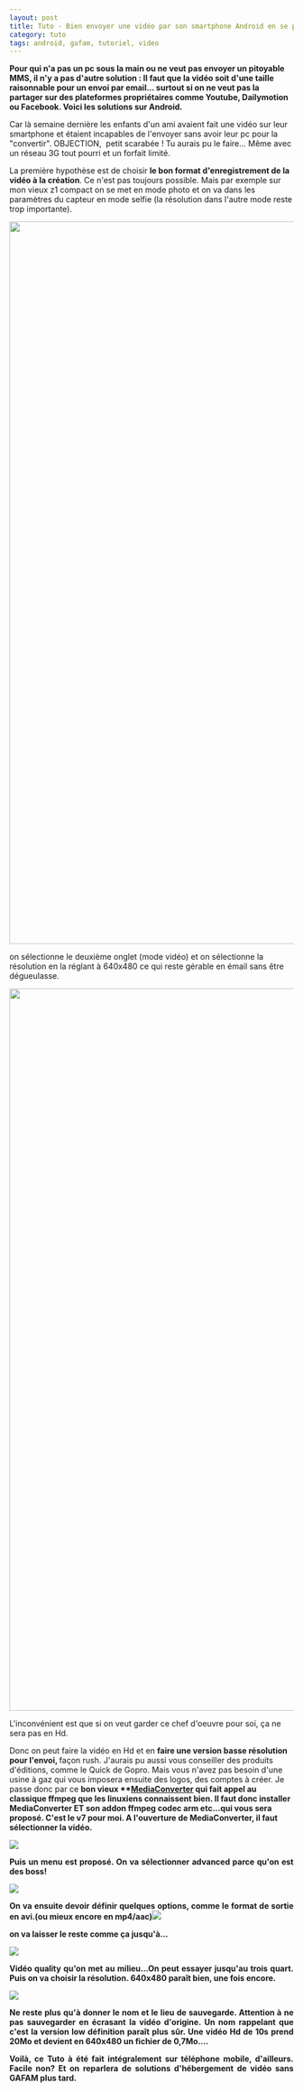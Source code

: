 ```yaml
---
layout: post
title: Tuto - Bien envoyer une vidéo par son smartphone Android en se passant des GAFAM
category: tuto
tags: android, gafam, tutoriel, video
---
```

**Pour qui n'a pas un pc sous la main ou ne veut pas envoyer un pitoyable MMS, il n'y a pas d'autre solution : Il faut que la vidéo soit d'une taille raisonnable pour un envoi par email... surtout si on ne veut pas la partager sur des plateformes propriétaires comme Youtube, Dailymotion ou Facebook. Voici les solutions sur Android.**

Car là semaine dernière les enfants d'un ami avaient fait une vidéo sur leur smartphone et étaient incapables de l'envoyer sans avoir leur pc pour la "convertir". OBJECTION, &nbsp;petit scarabée ! Tu aurais pu le faire... Même avec un réseau 3G tout pourri et un forfait limité.

La première hypothèse est de choisir **le bon format d'enregistrement de la vidéo à la création**. Ce n'est pas toujours possible. Mais par exemple sur mon vieux z1 compact on se met en mode photo et on va dans les paramètres du capteur en mode selfie (la résolution dans l'autre mode reste trop importante).

<a href="http://cheziceman.files.wordpress.com/2017/02/wp-1488301870446.jpeg"><img class="wp-image-9050 alignnone size-full" src="http://cheziceman.files.wordpress.com/2017/02/wp-1488301870446.jpeg" alt="" width="720" height="1280"></a>

on sélectionne le deuxième onglet (mode vidéo) et on sélectionne la résolution en la réglant à 640x480 ce qui reste gérable en émail sans être dégueulasse.

<a href="http://cheziceman.files.wordpress.com/2017/02/wp-1488301977652.jpeg"><img class="wp-image-9051 alignnone size-full" src="http://cheziceman.files.wordpress.com/2017/02/wp-1488301977652.jpeg" alt="" width="720" height="1280"></a>

L'inconvénient est que si on veut garder ce chef d'oeuvre pour soi, ça ne sera pas en Hd.

Donc on peut faire la vidéo en Hd et en <b>faire une version basse résolution pour l'envoi, </b>façon rush.&nbsp;<span style="text-align:justify;">J'aurais pu aussi vous conseiller des produits d'éditions, comme le Quick de Gopro. Mais vous n'avez pas besoin d'une usine à gaz qui vous imposera ensuite des logos, des comptes à créer. Je passe donc par ce <strong style="text-align:justify;">bon vieux&nbsp;**<a href="https://play.google.com/store/apps/details?id=com.AndroidA.MediaConverter&amp;hl=fr">MediaConverter</a><span style="text-align:justify;">&nbsp;qui fait appel au classique ffmpeg que les linuxiens connaissent bien. Il faut donc installer MediaConverter ET son addon ffmpeg codec arm etc...qui vous sera proposé. C'est le v7 pour moi. A l'ouverture de MediaConverter, il faut sélectionner la vidéo.

<img class="wp-image-9045 alignnone size-full" src="http://i0.wp.com/cheziceman.files.wordpress.com/2017/02/wp-1488301610107.png?w=528"><span style="text-align:justify;">

Puis un menu est proposé. On va sélectionner advanced parce qu'on est des boss!

<img class="wp-image-9046 alignnone size-full" src="http://i0.wp.com/cheziceman.files.wordpress.com/2017/02/wp-1488301620111.png?w=528">

On va ensuite devoir définir quelques options, comme le format de sortie en avi.(ou mieux encore en mp4/aac)<img class="wp-image-9047 alignnone size-full" src="http://i0.wp.com/cheziceman.files.wordpress.com/2017/02/wp-1488301624810.png?w=528">

on va laisser le reste comme ça jusqu'à...

<img class="wp-image-9048 alignnone size-full" src="http://i0.wp.com/cheziceman.files.wordpress.com/2017/02/wp-1488301628976.png?w=528">

Vidéo quality qu'on met au milieu...On peut essayer jusqu'au trois quart. Puis on va choisir la résolution. 640x480 paraît bien, une fois encore.

<img class="wp-image-9049 alignnone size-full" src="http://i0.wp.com/cheziceman.files.wordpress.com/2017/02/wp-1488301633447.png?w=528">

Ne reste plus qu'à donner le nom et le lieu de sauvegarde. Attention à ne pas sauvegarder en écrasant la vidéo d'origine. Un nom rappelant que c'est la version low définition paraît plus sûr. Une vidéo Hd de 10s prend 20Mo et devient en 640x480 un fichier de 0,7Mo....

Voilà, ce Tuto à été fait intégralement sur téléphone mobile, d'ailleurs. Facile non? Et on reparlera de solutions d'hébergement de vidéo sans GAFAM plus tard.

